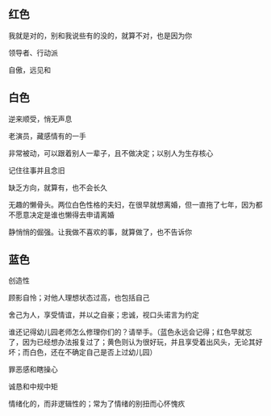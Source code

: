 ## 红色

我就是对的，别和我说些有的没的，就算不对，也是因为你

领导者、行动派

自傲，远见和

## 白色

逆来顺受，悄无声息

老演员，藏感情有的一手

非常被动，可以跟着别人一辈子，且不做决定；以别人为生存核心

记住往事并且念旧

缺乏方向，就算有，也不会长久

无趣的懒骨头。两位白色性格的夫妇，在很早就想离婚，但一直拖了七年，因为都不愿意决定是谁也懒得去申请离婚

静悄悄的倔强。让我做不喜欢的事，就算做了，也不告诉你



## 蓝色

创造性

顾影自怜；对他人理想状态过高，也包括自己

舍己为人，享受情谊，并以之自豪；忠诚，视口头诺言为约定

谁还记得幼儿园老师怎么修理你们的？请举手。（蓝色永远会记得；红色早就忘了，因为已经想办法报复过了；黄色则认为很好玩，并且享受着出风头，无论其好坏；而白色，还在不确定自己是否上过幼儿园）

罪恶感和瞎操心

诚恳和中规中矩

情绪化的，而非逻辑性的；常为了情绪的别扭而心怀愧疚





